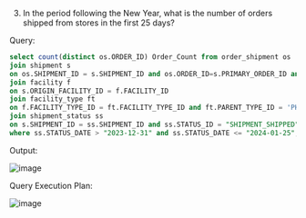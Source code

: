 3. In the period following the New Year, what is the number of orders shipped from stores in the first 25 days?

Query:
```sql
select count(distinct os.ORDER_ID) Order_Count from order_shipment os 
join shipment s 
on os.SHIPMENT_ID = s.SHIPMENT_ID and os.ORDER_ID=s.PRIMARY_ORDER_ID and s.PRIMARY_SHIP_GROUP_SEQ_ID=os.SHIP_GROUP_SEQ_ID
join facility f 
on s.ORIGIN_FACILITY_ID = f.FACILITY_ID 
join facility_type ft 
on f.FACILITY_TYPE_ID = ft.FACILITY_TYPE_ID and ft.PARENT_TYPE_ID = 'PHYSICAL_STORE'
join shipment_status ss 
on s.SHIPMENT_ID = ss.SHIPMENT_ID and ss.STATUS_ID = "SHIPMENT_SHIPPED"
where ss.STATUS_DATE > "2023-12-31" and ss.STATUS_DATE <= "2024-01-25"; 
```

Output:

![image](https://github.com/Sandesh3003/TrainingAssignment/assets/77960808/d1715e79-0174-4087-a10e-88795e32e36e)

Query Execution Plan:

![image](https://github.com/Sandesh3003/TrainingAssignment/assets/77960808/d1ed6be5-0bb0-4a58-b35b-d08d4b4b7028)
